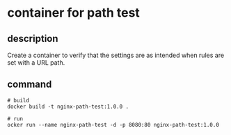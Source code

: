 # container for path test

## description
Create a container to verify that the settings are as intended when rules are set with a URL path.

## command
```
# build
docker build -t nginx-path-test:1.0.0 .

# run
ocker run --name nginx-path-test -d -p 8080:80 nginx-path-test:1.0.0
```